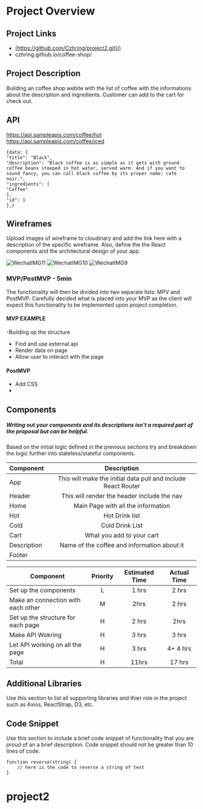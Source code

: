 # Project Overview

## Project Links

- [https://github.com/Czhring/project2.git]()
- czhring.github.io/coffee-shop/

## Project Description

Building an coffee shop webite with the list of coffee with the informations about the  description and ingredients. Customer can add to the cart for check out.

## API
 
https://api.sampleapis.com/coffee/hot
https://api.sampleapis.com/coffee/iced

```
{data: {
"title": "Black",
"description": "Black coffee is as simple as it gets with ground coffee beans steeped in hot water, served warm. And if you want to sound fancy, you can call black coffee by its proper name: cafe noir.",
"ingredients": [
"Coffee"
],
"id": 1
},} 
```


## Wireframes

Upload images of wireframe to cloudinary and add the link here with a description of the specific wireframe. Also, define the the React components and the architectural design of your app.


![WechatIMG11](https://user-images.githubusercontent.com/92180822/139502323-d5755eca-7c8e-4d4c-b373-b487a11246e6.jpeg)
![WechatIMG10](https://user-images.githubusercontent.com/92180822/139502335-bf7e245e-ee8d-42ef-bd58-ad76d274c883.jpeg)
![WechatIMG9](https://user-images.githubusercontent.com/92180822/139502385-aaa987b6-6ebb-4d3a-932b-d26ef7998580.jpeg)


### MVP/PostMVP - 5min

The functionality will then be divided into two separate lists: MPV and PostMVP.  Carefully decided what is placed into your MVP as the client will expect this functionality to be implemented upon project completion.  

#### MVP EXAMPLE
-Building up the structure 
- Find and use external api 
- Render data on page 
- Allow user to interact with the page

#### PostMVP 

- Add CSS
- 

## Components
##### Writing out your components and its descriptions isn't a required part of the proposal but can be helpful.

Based on the initial logic defined in the previous sections try and breakdown the logic further into stateless/stateful components. 

| Component | Description | 
| --- | :---: |  
| App | This will make the initial data pull and include React Router| 
| Header | This will render the header include the nav | 
| Home | Main Page with all the information | 
| Hot | Hot Drink list | 
| Cold | Cold Drink List | 
| Cart | What you add to your cart |
| Description  | Name of the coffee and information about it |
| Footer |  | 



| Component | Priority | Estimated Time | Actual Time |
| --- | :---: |  :---: | :---: |
|  Set up the components | L | 1 hrs | 2 hrs |
| Make an connection with each other | M | 2hrs| 2 hrs |
|  Set up the structure for each page | H | 2 hrs| 2hrs |
|  Make API Wokring | H | 3 hrs| 3 hrs |
|  Let API working on all the page  | H | 3 hrs| 4+ 4 hrs |
| Total | H | 11hrs|  17 hrs |

## Additional Libraries
 Use this section to list all supporting libraries and thier role in the project such as Axios, ReactStrap, D3, etc. 

## Code Snippet

Use this section to include a brief code snippet of functionality that you are proud of an a brief description.  Code snippet should not be greater than 10 lines of code. 

```
function reverse(string) {
	// here is the code to reverse a string of text
}
```
# project2
